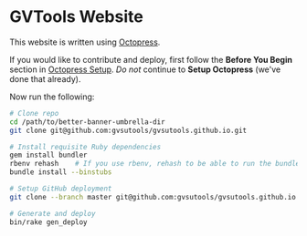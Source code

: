 GVTools Website
===============

This website is written using [Octopress][octopress].

[octopress]: http://octopress.org/

If you would like to contribute and deploy, first follow the **Before You Begin** section in [Octopress Setup][octopress-setup]. *Do not* continue to **Setup Octopress** (we've done that already).

[octopress-setup]: http://octopress.org/docs/setup/

Now run the following:

```bash
# Clone repo
cd /path/to/better-banner-umbrella-dir
git clone git@github.com:gvsutools/gvsutools.github.io.git

# Install requisite Ruby dependencies
gem install bundler
rbenv rehash    # If you use rbenv, rehash to be able to run the bundle command
bundle install --binstubs

# Setup GitHub deployment
git clone --branch master git@github.com:gvsutools/gvsutools.github.io.git _deploy

# Generate and deploy
bin/rake gen_deploy
```
